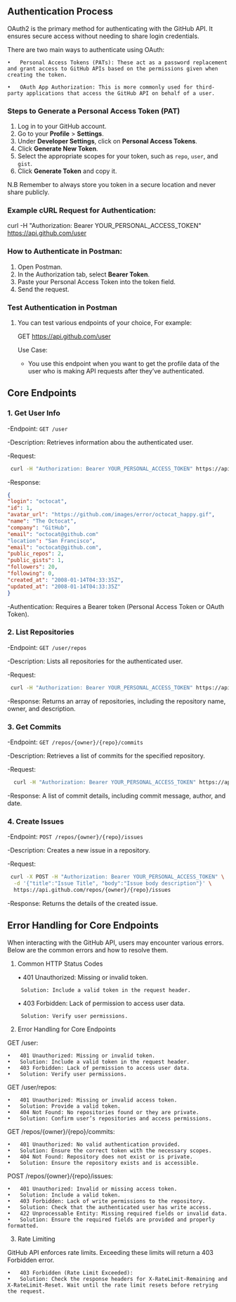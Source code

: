 ## Authentication Process
OAuth2 is the primary method for authenticating with the GitHub API. It ensures secure access without needing to share login credentials.

There are two main ways to authenticate using OAuth:


	•	Personal Access Tokens (PATs): These act as a password replacement and grant access to GitHub APIs based on the permissions given when creating the token.
 
	•	OAuth App Authorization: This is more commonly used for third-party applications that access the GitHub API on behalf of a user.


### Steps to Generate a Personal Access Token (PAT)
1. Log in to your GitHub account.
2. Go to your **Profile** > **Settings**.
3. Under **Developer Settings**, click on **Personal Access Tokens**.
4. Click **Generate New Token**.
5. Select the appropriate scopes for your token, such as `repo`, `user`, and `gist`.
6. Click **Generate Token** and copy it.

N.B Remember to always store you token in a secure location and never share publicly.

### Example cURL Request for Authentication:
curl -H "Authorization: Bearer YOUR_PERSONAL_ACCESS_TOKEN" https://api.github.com/user

### How to Authenticate in Postman:
1. Open Postman.
2. In the Authorization tab, select **Bearer Token**.
3. Paste your Personal Access Token into the token field.
4. Send the request.

### Test Authentication in Postman
1. You can test various endpoints of your choice,
   For example:

   GET https://api.github.com/user

   Use Case:
   - You use this endpoint when you want to get the profile data of the user who is making API requests      after they’ve authenticated.

## Core Endpoints  
### 1. Get User Info
   
   -Endpoint: `GET /user`
   
   -Description: Retrieves information abou the authenticated user.
   
   -Request:
     
  ```bash
   curl -H "Authorization: Bearer YOUR_PERSONAL_ACCESS_TOKEN" https://api.github.com/user
  ```
     
   -Response:

  ```json
{
  "login": "octocat",
  "id": 1,
  "avatar_url": "https://github.com/images/error/octocat_happy.gif",
  "name": "The Octocat",
  "company": "GitHub",
  "email": "octocat@github.com"
  "location": "San Francisco",
  "email": "octocat@github.com",
  "public_repos": 2,
  "public_gists": 1,
  "followers": 20,
  "following": 0,
  "created_at": "2008-01-14T04:33:35Z",
  "updated_at": "2008-01-14T04:33:35Z"
}
```
  -Authentication: Requires a Bearer token (Personal Access Token or OAuth Token).

### 2. List Repositories

   -Endpoint: `GET /user/repos`

   -Description: Lists all repositories for the authenticated user.

   -Request:

   ```bash
    curl -H "Authorization: Bearer YOUR_PERSONAL_ACCESS_TOKEN" https://api.github.com/user/repos
  ```
   -Response: Returns an array of repositories, including the repository name, owner, and description.

### 3. Get Commits  

   -Endpoint: `GET /repos/{owner}/{repo}/commits`

   -Description: Retrieves a list of commits for the specified repository.

   -Request:

  ```bash
    curl -H "Authorization: Bearer YOUR_PERSONAL_ACCESS_TOKEN" https://api.github.com/repos/{owner}/{repo}/commits
  ```

   -Response: A list of commit details, including commit message, author, and date.

### 4. Create Issues

   -Endpoint: `POST /repos/{owner}/{repo}/issues`

   -Description: Creates a new issue in a repository.

   -Request:

   ```bash
    curl -X POST -H "Authorization: Bearer YOUR_PERSONAL_ACCESS_TOKEN" \
     -d '{"title":"Issue Title", "body":"Issue body description"}' \
     https://api.github.com/repos/{owner}/{repo}/issues
  ```
   -Response: Returns the details of the created issue.

  
 ## Error Handling for Core Endpoints

 When interacting with the GitHub API, users may encounter various errors. Below are the common errors and how to resolve them.
 
1. Common HTTP Status Codes

	•	401 Unauthorized: Missing or invalid token.

		Solution: Include a valid token in the request header.

	•	403 Forbidden: Lack of permission to access user data.

		Solution: Verify user permissions.

3. Error Handling for Core Endpoints

GET /user:

	•	401 Unauthorized: Missing or invalid token.
	•	Solution: Include a valid token in the request header.
	•	403 Forbidden: Lack of permission to access user data.
	•	Solution: Verify user permissions.

GET /user/repos:

	•	401 Unauthorized: Missing or invalid access token.
	•	Solution: Provide a valid token.
	•	404 Not Found: No repositories found or they are private.
	•	Solution: Confirm user’s repositories and access permissions.

GET /repos/{owner}/{repo}/commits:

	•	401 Unauthorized: No valid authentication provided.
	•	Solution: Ensure the correct token with the necessary scopes.
	•	404 Not Found: Repository does not exist or is private.
	•	Solution: Ensure the repository exists and is accessible.

POST /repos/{owner}/{repo}/issues:

	•	401 Unauthorized: Invalid or missing access token.
	•	Solution: Include a valid token.
	•	403 Forbidden: Lack of write permissions to the repository.
	•	Solution: Check that the authenticated user has write access.
	•	422 Unprocessable Entity: Missing required fields or invalid data.
	•	Solution: Ensure the required fields are provided and properly formatted.

 3. Rate Limiting

GitHub API enforces rate limits. Exceeding these limits will return a 403 Forbidden error.

	•	403 Forbidden (Rate Limit Exceeded):
	•	Solution: Check the response headers for X-RateLimit-Remaining and X-RateLimit-Reset. Wait until the rate limit resets before retrying the request.


    
     

  
   
